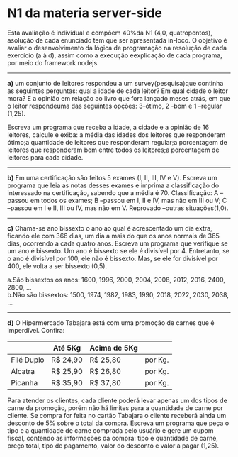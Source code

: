 # N1 da materia server-side

Esta  avaliação  é individual  e  compõem  40%da N1  (4,0, quatropontos), asolução  de  cada  enunciado  tem  que  ser apresentada in-loco. O objetivo é avaliar o desenvolvimento da lógica de programação na resolução de cada exercício (a à d), assim como a execução eexplicação de cada programa, por meio do framework nodejs.

-----

**a)** um conjunto de leitores respondeu a um survey(pesquisa)que continha as seguintes perguntas: qual a idade de cada  leitor? Em qual  cidade  o leitor mora? E a opinião em  relação ao livro que  fora  lançado meses atrás,  em que o leitor respondeuma das seguintes opções: 3-ótimo, 2 -bom e 1 –regular (1,25).

Escreva um programa que receba a idade, a cidade e a opinião de 16 leitores, calcule e exiba: a média das idades dos leitores que responderam ótimo;a quantidade de leitores que responderam regular;a porcentagem de leitores que responderam bom entre todos os leitores;a porcentagem de leitores para cada cidade.

-----

**b)** Em  uma  certificação  são  feitos  5  exames  (I,  II,  III,  IV  e  V).  Escreva  um  programa  que  leia as  notas  desses exames e imprima a classificação do interessado na certificação, sabendo que a média é 70. Classificação: A –passou em todos os exames; B –passou em I, II e IV, mas não em III ou V; C –passou em I e II, III ou IV, mas não em V. Reprovado –outras situações(1,0).

-----

**c)** Chama-se ano bissexto o ano ao qual é acrescentado um dia extra, ficando ele com 366 dias, um dia a mais do que os anos normais de 365 dias, ocorrendo a cada quatro anos. Escreva um programa que verifique se um ano é  bissexto. Um  ano  é  bissexto  se  ele  é  divisível  por  4.  Entretanto,  se  o  ano  é  divisível  por  100,  ele  não  é bissexto. Mas, se ele for divisível por 400, ele volta a ser bissexto (0,5). 

a.São bissextos os anos: 1600, 1996, 2000, 2004, 2008, 2012, 2016, 2400, 2800, ...  
b.Não são bissextos: 1500, 1974, 1982, 1983, 1990, 2018, 2022, 2030, 2038, ...

-----

**d)** O Hipermercado Tabajara está com uma promoção de carnes que é imperdível. Confira:

|            | Até 5Kg  | Acima de 5Kg |         |
|------------|----------|--------------|---------|
| Filé Duplo | R$ 24,90 | R$ 25,80     | por Kg. |
| Alcatra    | R$ 25,90 | R$ 26,80     | por Kg. |
| Picanha    | R$ 35,90 | R$ 37,80     | por Kg. |

Para  atender  os  clientes,  cada  cliente  poderá  levar  apenas  um  dos  tipos  de  carne  da  promoção, porém  não  há limites para a quantidade de carne por cliente. Se  compra  for  feita  no  cartão  Tabajara  o  cliente  receberá  ainda  um  desconto  de  5%  sobre  o  total  da  compra. Escreva um programa que peça o tipo e a quantidade de carne comprada pelo usuário e gere um cupom fiscal, contendo  as  informações  da  compra:  tipo  e  quantidade  de  carne,  preço  total,  tipo  de  pagamento,  valor  do desconto e valor a pagar (1,25).
